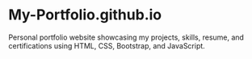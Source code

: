# My-Portfolio.github.io
Personal portfolio website showcasing my projects, skills, resume, and certifications using HTML, CSS, Bootstrap, and JavaScript.
